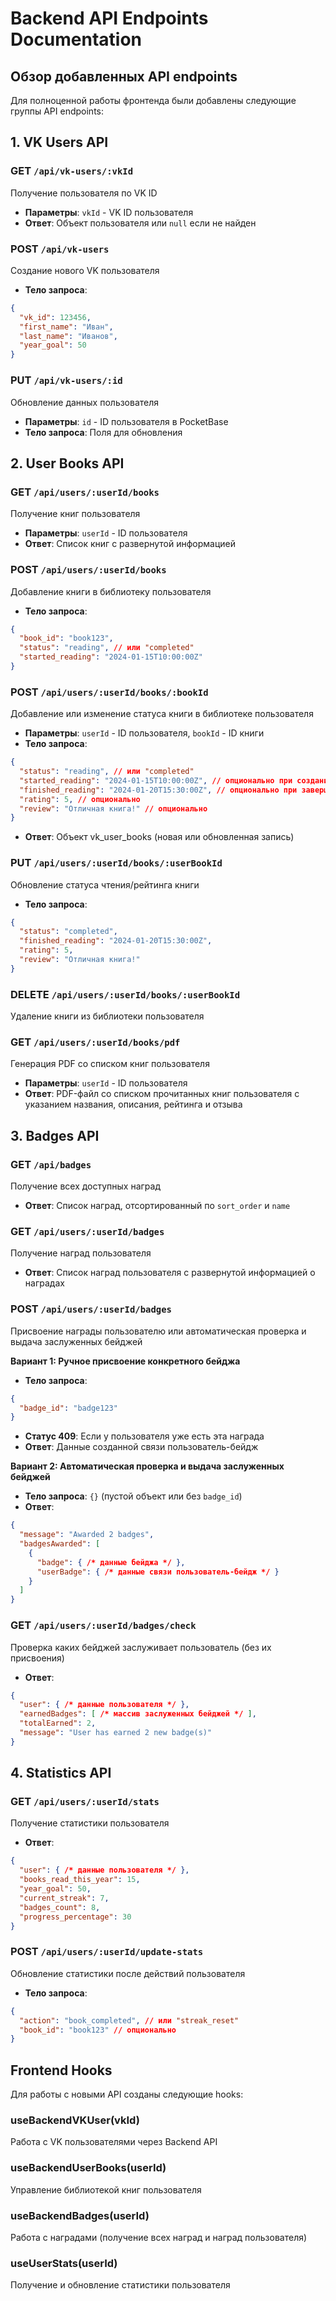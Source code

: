 # Backend API Endpoints Documentation

## Обзор добавленных API endpoints

Для полноценной работы фронтенда были добавлены следующие группы API endpoints:

## 1. VK Users API

### GET `/api/vk-users/:vkId`
Получение пользователя по VK ID
- **Параметры**: `vkId` - VK ID пользователя
- **Ответ**: Объект пользователя или `null` если не найден

### POST `/api/vk-users`
Создание нового VK пользователя
- **Тело запроса**: 
```json
{
  "vk_id": 123456,
  "first_name": "Иван",
  "last_name": "Иванов",
  "year_goal": 50
}
```

### PUT `/api/vk-users/:id`
Обновление данных пользователя
- **Параметры**: `id` - ID пользователя в PocketBase
- **Тело запроса**: Поля для обновления

## 2. User Books API

### GET `/api/users/:userId/books`
Получение книг пользователя
- **Параметры**: `userId` - ID пользователя
- **Ответ**: Список книг с развернутой информацией

### POST `/api/users/:userId/books`
Добавление книги в библиотеку пользователя
- **Тело запроса**:
```json
{
  "book_id": "book123",
  "status": "reading", // или "completed"
  "started_reading": "2024-01-15T10:00:00Z"
}
```

### POST `/api/users/:userId/books/:bookId`
Добавление или изменение статуса книги в библиотеке пользователя
- **Параметры**: `userId` - ID пользователя, `bookId` - ID книги
- **Тело запроса**:
```json
{
  "status": "reading", // или "completed"
  "started_reading": "2024-01-15T10:00:00Z", // опционально при создании
  "finished_reading": "2024-01-20T15:30:00Z", // опционально при завершении
  "rating": 5, // опционально
  "review": "Отличная книга!" // опционально
}
```
- **Ответ**: Объект vk_user_books (новая или обновленная запись)

### PUT `/api/users/:userId/books/:userBookId`
Обновление статуса чтения/рейтинга книги
- **Тело запроса**:
```json
{
  "status": "completed",
  "finished_reading": "2024-01-20T15:30:00Z",
  "rating": 5,
  "review": "Отличная книга!"
}
```

### DELETE `/api/users/:userId/books/:userBookId`
Удаление книги из библиотеки пользователя

### GET `/api/users/:userId/books/pdf`
Генерация PDF со списком книг пользователя
- **Параметры**: `userId` - ID пользователя
- **Ответ**: PDF-файл со списком прочитанных книг пользователя с указанием названия, описания, рейтинга и отзыва

## 3. Badges API

### GET `/api/badges`
Получение всех доступных наград
- **Ответ**: Список наград, отсортированный по `sort_order` и `name`

### GET `/api/users/:userId/badges`
Получение наград пользователя
- **Ответ**: Список наград пользователя с развернутой информацией о наградах

### POST `/api/users/:userId/badges`
Присвоение награды пользователю или автоматическая проверка и выдача заслуженных бейджей

**Вариант 1: Ручное присвоение конкретного бейджа**
- **Тело запроса**:
```json
{
  "badge_id": "badge123"
}
```
- **Статус 409**: Если у пользователя уже есть эта награда
- **Ответ**: Данные созданной связи пользователь-бейдж

**Вариант 2: Автоматическая проверка и выдача заслуженных бейджей**
- **Тело запроса**: `{}` (пустой объект или без `badge_id`)
- **Ответ**:
```json
{
  "message": "Awarded 2 badges",
  "badgesAwarded": [
    {
      "badge": { /* данные бейджа */ },
      "userBadge": { /* данные связи пользователь-бейдж */ }
    }
  ]
}
```

### GET `/api/users/:userId/badges/check`
Проверка каких бейджей заслуживает пользователь (без их присвоения)
- **Ответ**:
```json
{
  "user": { /* данные пользователя */ },
  "earnedBadges": [ /* массив заслуженных бейджей */ ],
  "totalEarned": 2,
  "message": "User has earned 2 new badge(s)"
}
```

## 4. Statistics API

### GET `/api/users/:userId/stats`
Получение статистики пользователя
- **Ответ**:
```json
{
  "user": { /* данные пользователя */ },
  "books_read_this_year": 15,
  "year_goal": 50,
  "current_streak": 7,
  "badges_count": 8,
  "progress_percentage": 30
}
```

### POST `/api/users/:userId/update-stats`
Обновление статистики после действий пользователя
- **Тело запроса**:
```json
{
  "action": "book_completed", // или "streak_reset"
  "book_id": "book123" // опционально
}
```

## Frontend Hooks

Для работы с новыми API созданы следующие hooks:

### useBackendVKUser(vkId)
Работа с VK пользователями через Backend API

### useBackendUserBooks(userId)
Управление библиотекой книг пользователя

### useBackendBadges(userId)
Работа с наградами (получение всех наград и наград пользователя)

### useUserStats(userId)
Получение и обновление статистики пользователя